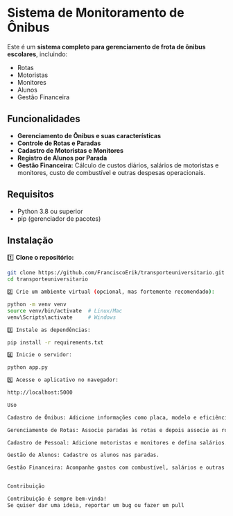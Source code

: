 

# Sistema de Monitoramento de Ônibus

Este é um **sistema completo para gerenciamento de frota de ônibus escolares**, incluindo:

- Rotas
- Motoristas
- Monitores
- Alunos
- Gestão Financeira

## Funcionalidades

- **Gerenciamento de Ônibus e suas características**
- **Controle de Rotas e Paradas**
- **Cadastro de Motoristas e Monitores**
- **Registro de Alunos por Parada**
- **Gestão Financeira:** Cálculo de custos diários, salários de motoristas e monitores, custo de combustível e outras despesas operacionais.

## Requisitos

- Python 3.8 ou superior
- pip (gerenciador de pacotes)

## Instalação

1️⃣ **Clone o repositório:**

```bash
git clone https://github.com/FranciscoErik/transporteuniversitario.git
cd transporteuniversitario

2️⃣ Crie um ambiente virtual (opcional, mas fortemente recomendado):

python -m venv venv
source venv/bin/activate  # Linux/Mac
venv\Scripts\activate     # Windows

3️⃣ Instale as dependências:

pip install -r requirements.txt

4️⃣ Inicie o servidor:

python app.py

5️⃣ Acesse o aplicativo no navegador:

http://localhost:5000

Uso

Cadastro de Ônibus: Adicione informações como placa, modelo e eficiência de combustível.

Gerenciamento de Rotas: Associe paradas às rotas e depois associe as rotas ao ônibus.

Cadastro de Pessoal: Adicione motoristas e monitores e defina salários.

Gestão de Alunos: Cadastre os alunos nas paradas.

Gestão Financeira: Acompanhe gastos com combustível, salários e outras despesas.


Contribuição

Contribuição é sempre bem-vinda!
Se quiser dar uma ideia, reportar um bug ou fazer um pull
